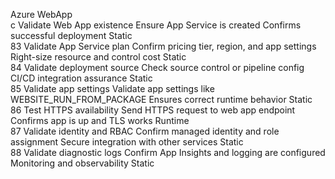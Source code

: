 Azure WebApp						
c	Validate Web App existence	Ensure App Service is created	Confirms successful deployment	Static		
83	Validate App Service plan	Confirm pricing tier, region, and app settings	Right-size resource and control cost	Static		
84	Validate deployment source	Check source control or pipeline config	CI/CD integration assurance	Static		
85	Validate app settings	Validate app settings like WEBSITE_RUN_FROM_PACKAGE	Ensures correct runtime behavior	Static		
86	Test HTTPS availability	Send HTTPS request to web app endpoint	Confirms app is up and TLS works	Runtime		
87	Validate identity and RBAC	Confirm managed identity and role assignment	Secure integration with other services	Static		
88	Validate diagnostic logs	Confirm App Insights and logging are configured	Monitoring and observability	Static		
